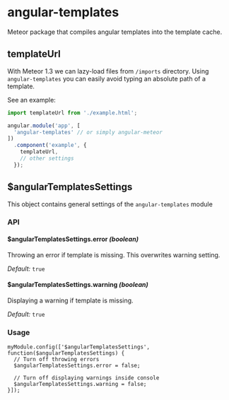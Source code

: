 # angular-templates

Meteor package that compiles angular templates into the template cache.

## templateUrl

With Meteor 1.3 we can lazy-load files from `/imports` directory.
Using `angular-templates` you can easily avoid typing an absolute path of a template.

See an example:

```js
import templateUrl from './example.html';

angular.module('app', [
  'angular-templates' // or simply angular-meteor
])
  .component('example', {
    templateUrl,
    // other settings
  });
```

## $angularTemplatesSettings

This object contains general settings of the `angular-templates` module

### API

#### $angularTemplatesSettings.error *(boolean)*

Throwing an error if template is missing. This overwrites warning setting.

*Default:* `true`


#### $angularTemplatesSettings.warning *(boolean)*

Displaying a warning if template is missing.

*Default:* `true`

### Usage

    myModule.config(['$angularTemplatesSettings', function($angularTemplatesSettings) {
      // Turn off throwing errors
      $angularTemplatesSettings.error = false;

      // Turn off displaying warnings inside console
      $angularTemplatesSettings.warning = false;
    }]);
    
